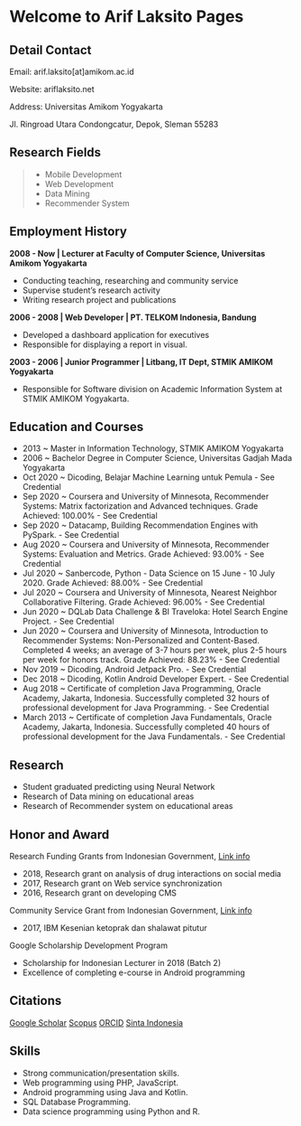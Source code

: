 # Welcome to Arif Laksito Pages

## Detail Contact

Email: arif.laksito[at]amikom.ac.id

Website: ariflaksito.net

Address: Universitas Amikom Yogyakarta

Jl. Ringroad Utara Condongcatur, Depok, Sleman 55283

## Research Fields
> - Mobile Development
> - Web Development
> - Data Mining
> - Recommender System

## Employment History
**2008 - Now | Lecturer at Faculty of Computer Science, Universitas Amikom Yogyakarta**
- Conducting teaching, researching and community service
- Supervise student’s research activity
- Writing research project and publications

**2006 - 2008 | Web Developer | PT. TELKOM Indonesia, Bandung**
- Developed a dashboard application for executives
- Responsible for displaying a report in visual.

**2003 - 2006 | Junior Programmer | Litbang, IT Dept, STMIK AMIKOM Yogyakarta**
- Responsible for Software division on Academic Information System at STMIK AMIKOM Yogyakarta.

## Education and Courses
- 2013 ~ Master in Information Technology, STMIK AMIKOM Yogyakarta
- 2006 ~ Bachelor Degree in Computer Science, Universitas Gadjah Mada Yogyakarta
- Oct 2020 ~ Dicoding, Belajar Machine Learning untuk Pemula - See Credential
- Sep 2020 ~ Coursera and University of Minnesota, Recommender Systems: Matrix factorization and Advanced techniques. Grade Achieved: 100.00% - See Credential
- Sep 2020 ~ Datacamp, Building Recommendation Engines with PySpark. - See Credential
- Aug 2020 ~ Coursera and University of Minnesota, Recommender Systems: Evaluation and Metrics. Grade Achieved: 93.00% - See Credential
- Jul 2020 ~ Sanbercode, Python - Data Science on 15 June - 10 July 2020. Grade Achieved: 88.00% - See Credential
- Jul 2020 ~ Coursera and University of Minnesota, Nearest Neighbor Collaborative Filtering. Grade Achieved: 96.00% - See Credential
- Jun 2020 ~ DQLab Data Challenge & BI Traveloka: Hotel Search Engine Project. - See Credential
- Jun 2020 ~ Coursera and University of Minnesota, Introduction to Recommender Systems: Non-Personalized and Content-Based. Completed 4 weeks; an average of 3-7 hours per week, plus 2-5 hours per week for honors track. Grade Achieved: 88.23% - See Credential
- Nov 2019 ~ Dicoding, Android Jetpack Pro. - See Credential
- Dec 2018 ~ Dicoding, Kotlin Android Developer Expert. - See Credential
- Aug 2018 ~ Certificate of completion Java Programming, Oracle Academy, Jakarta, Indonesia. Successfully completed 32 hours of professional development for Java Programming. - See Credential
- March 2013 ~ Certificate of completion Java Fundamentals, Oracle Academy, Jakarta, Indonesia. Successfully completed 40 hours of professional development for the Java Fundamentals. - See Credential

## Research
- Student graduated predicting using Neural Network
- Research of Data mining on educational areas
- Research of Recommender system on educational areas

## Honor and Award
Research Funding Grants from Indonesian Government, [Link info](http://sinta.ristekbrin.go.id/authors/detail?id=6098026&view=research)
- 2018, Research grant on analysis of drug interactions on social media
- 2017, Research grant on Web service synchronization
- 2016, Research grant on developing CMS


Community Service Grant from Indonesian Government, [Link info](http://sinta.ristekbrin.go.id/authors/detail?id=6098026&view=services)
- 2017, IBM Kesenian ketoprak dan shalawat pitutur

Google Scholarship Development Program
- Scholarship for Indonesian Lecturer in 2018 (Batch 2)
- Excellence of completing e-course in Android programming

## Citations
[Google Scholar](https://scholar.google.co.id/citations?user=9zhrw7YAAAAJ&hl=id)
[Scopus](https://www.scopus.com/authid/detail.uri?authorId=57200217326)
[ORCID](https://orcid.org/0000-0003-4679-2544)
[Sinta Indonesia](http://sinta.ristekbrin.go.id/authors/detail?id=6098026&view=overview)

## Skills
- Strong communication/presentation skills.
- Web programming using PHP, JavaScript.
- Android programming using Java and Kotlin.
- SQL Database Programming.
- Data science programming using Python and R.